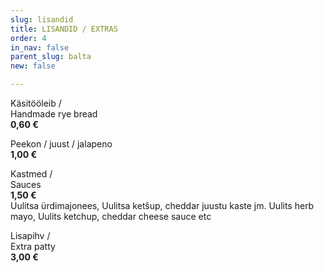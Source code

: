 ```yaml
---
slug: lisandid
title: LISANDID / EXTRAS
order: 4
in_nav: false
parent_slug: balta
new: false

---
```

Käsitööleib /  
Handmade rye bread  
**0,60 €**

<span class="spicy"></span>
Peekon / juust / jalapeno  
**1,00 €**

Kastmed /  
Sauces  
**1,50 €**  
<span class="koostis">Uulitsa ürdimajonees, Uulitsa ketšup, cheddar juustu kaste jm. Uulits herb mayo, Uulits ketchup, cheddar cheese sauce etc</span>

Lisapihv /  
Extra patty  
**3,00 €**